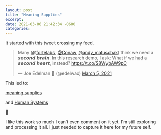 ```yaml
---
layout: post
title: "Meaning Supplies"
excerpt: 
date: 2021-03-06 21:42:34 -0600
categories: 
---
```


It started with this tweet crossing my feed.

<blockquote class="twitter-tweet"><p lang="en" dir="ltr">Many (<a href="https://twitter.com/fortelabs?ref_src=twsrc%5Etfw">@fortelabs</a>, <a href="https://twitter.com/Conaw?ref_src=twsrc%5Etfw">@Conaw</a>, <a href="https://twitter.com/andy_matuschak?ref_src=twsrc%5Etfw">@andy_matuschak</a>) think we need a 𝙨𝙚𝙘𝙤𝙣𝙙 𝙗𝙧𝙖𝙞𝙣. In this research demo, I ask: What if we had a 𝙨𝙚𝙘𝙤𝙣𝙙 𝙝𝙚𝙖𝙧𝙩, instead? <a href="https://t.co/S8WybAW9pC">https://t.co/S8WybAW9pC</a></p>&mdash; Joe Edelman 🐝 (@edelwax) <a href="https://twitter.com/edelwax/status/1367881670389547010?ref_src=twsrc%5Etfw">March 5, 2021</a></blockquote> <script async src="https://platform.twitter.com/widgets.js" charset="utf-8"></script>

This led to:

[meaning.supplies](https://meaning.supplies/)

and [Human Systems](https://human-systems.org/)

🤯

I like this work so much I can't even comment on it yet. I'm still exploring and processing it all. I just needed to capture it here for my future self.
